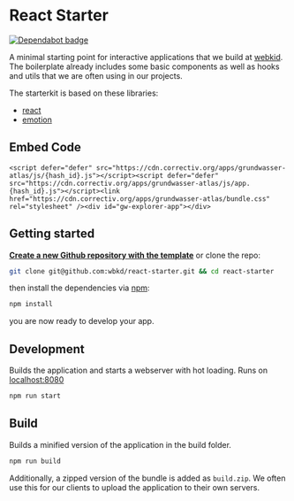 # React Starter

[![Dependabot badge](https://flat.badgen.net/dependabot/wbkd/react-starter?icon=dependabot)](https://dependabot.com/)

A minimal starting point for interactive applications that we build at [webkid](https://webkid.io). The boilerplate already includes some basic components as well as hooks and utils that we are often using in our projects.

The starterkit is based on these libraries:

- [react](https://facebook.github.io/react/)
- [emotion](https://emotion.sh/docs/styled)

## Embed Code

```
<script defer="defer" src="https://cdn.correctiv.org/apps/grundwasser-atlas/js/{hash_id}.js"></script><script defer="defer" src="https://cdn.correctiv.org/apps/grundwasser-atlas/js/app.{hash_id}.js"></script><link href="https://cdn.correctiv.org/apps/grundwasser-atlas/bundle.css" rel="stylesheet" /><div id="gw-explorer-app"></div>
```

## Getting started

**[Create a new Github repository with the template](https://github.com/wbkd/react-starter/generate)** or clone the repo:

```sh
git clone git@github.com:wbkd/react-starter.git && cd react-starter
```

then install the dependencies via [npm](https://npmjs.org):

```sh
npm install
```

you are now ready to develop your app.

## Development

Builds the application and starts a webserver with hot loading.
Runs on [localhost:8080](http://localhost:8080/)

```sh
npm run start
```

## Build

Builds a minified version of the application in the build folder.

```sh
npm run build
```

Additionally, a zipped version of the bundle is added as `build.zip`. We often use this for our clients to upload the application to their own servers.
